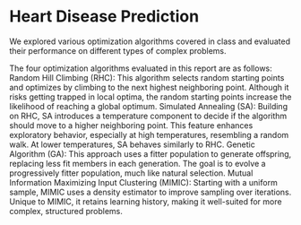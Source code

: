 # Heart Disease Prediction 

We explored various optimization algorithms covered in class and evaluated their performance on different types of complex problems. 

The four optimization algorithms evaluated in this report are as follows:
Random Hill Climbing (RHC): This algorithm selects random starting points and optimizes by climbing to the next highest neighboring point. Although it risks getting trapped in local optima, the random starting points increase the likelihood of reaching a global optimum.
Simulated Annealing (SA): Building on RHC, SA introduces a temperature component to decide if the algorithm should move to a higher neighboring point. This feature enhances exploratory behavior, especially at high temperatures, resembling a random walk. At lower temperatures, SA behaves similarly to RHC.
Genetic Algorithm (GA): This approach uses a fitter population to generate offspring, replacing less fit members in each generation. The goal is to evolve a progressively fitter population, much like natural selection.
Mutual Information Maximizing Input Clustering (MIMIC): Starting with a uniform sample, MIMIC uses a density estimator to improve sampling over iterations. Unique to MIMIC, it retains learning history, making it well-suited for more complex, structured problems.
